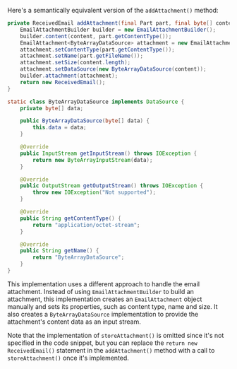 Here's a semantically equivalent version of the `addAttachment()` method:

```java
private ReceivedEmail addAttachment(final Part part, final byte[] content) throws MessagingException {
    EmailAttachmentBuilder builder = new EmailAttachmentBuilder();
    builder.content(content, part.getContentType());
    EmailAttachment<ByteArrayDataSource> attachment = new EmailAttachment<ByteArrayDataSource>();
    attachment.setContentType(part.getContentType());
    attachment.setName(part.getFileName());
    attachment.setSize(content.length);
    attachment.setDataSource(new ByteArrayDataSource(content));
    builder.attachment(attachment);
    return new ReceivedEmail();
}

static class ByteArrayDataSource implements DataSource {
    private byte[] data;

    public ByteArrayDataSource(byte[] data) {
        this.data = data;
    }

    @Override
    public InputStream getInputStream() throws IOException {
        return new ByteArrayInputStream(data);
    }

    @Override
    public OutputStream getOutputStream() throws IOException {
        throw new IOException("Not supported");
    }

    @Override
    public String getContentType() {
        return "application/octet-stream";
    }

    @Override
    public String getName() {
        return "ByteArrayDataSource";
    }
}
```

This implementation uses a different approach to handle the email attachment. Instead of using `EmailAttachmentBuilder` to build an attachment, this implementation creates an `EmailAttachment` object manually and sets its properties, such as content type, name and size. It also creates a `ByteArrayDataSource` implementation to provide the attachment's content data as an input stream.

Note that the implementation of `storeAttachment()` is omitted since it's not specified in the code snippet, but you can replace the `return new ReceivedEmail()` statement in the `addAttachment()` method with a call to `storeAttachment()` once it's implemented.